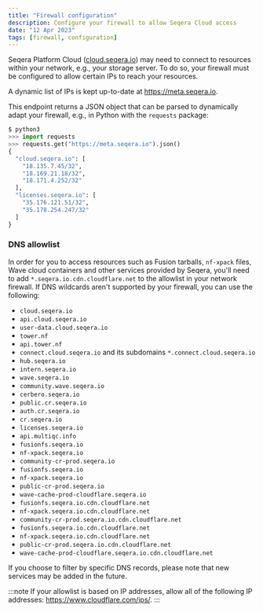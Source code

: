 ```yaml
---
title: "Firewall configuration"
description: Configure your firewall to allow Seqera Cloud access
date: "12 Apr 2023"
tags: [firewall, configuration]
---
```


Seqera Platform Cloud ([cloud.seqera.io](https://cloud.seqera.io)) may need to connect to resources within your network, e.g., your storage server. To do so, your firewall must be configured to allow certain IPs to reach your resources.

A dynamic list of IPs is kept up-to-date at https://meta.seqera.io.

This endpoint returns a JSON object that can be parsed to dynamically adapt your firewall, e.g., in Python with the `requests` package:

```python
$ python3
>>> import requests
>>> requests.get("https://meta.seqera.io").json()
{
  "cloud.seqera.io": [
    "18.135.7.45/32",
    "18.169.21.18/32",
    "18.171.4.252/32"
  ],
  "licenses.seqera.io": [
    "35.176.121.51/32",
    "35.178.254.247/32"
  ]
}
```

### DNS allowlist

In order for you to access resources such as Fusion tarballs, `nf-xpack` files, Wave cloud containers and other services provided by Seqera, you'll need to add `*.seqera.io.cdn.cloudflare.net` to the allowlist in your network firewall. If DNS wildcards aren't supported by your firewall, you can use the following:

- `cloud.seqera.io`
- `api.cloud.seqera.io`
- `user-data.cloud.seqera.io`
- `tower.nf`
- `api.tower.nf`
- `connect.cloud.seqera.io` and its subdomains `*.connect.cloud.seqera.io`
- `hub.seqera.io`
- `intern.seqera.io`
- `wave.seqera.io`
- `community.wave.seqera.io`
- `cerbero.seqera.io`
- `public.cr.seqera.io`
- `auth.cr.seqera.io`
- `cr.seqera.io`
- `licenses.seqera.io`
- `api.multiqc.info`
- `fusionfs.seqera.io`
- `nf-xpack.seqera.io`
- `community-cr-prod.seqera.io`
- `fusionfs.seqera.io`
- `nf-xpack.seqera.io`
- `public-cr-prod.seqera.io`
- `wave-cache-prod-cloudflare.seqera.io`
- `fusionfs.seqera.io.cdn.cloudflare.net`
- `nf-xpack.seqera.io.cdn.cloudflare.net`
- `community-cr-prod.seqera.io.cdn.cloudflare.net`
- `fusionfs.seqera.io.cdn.cloudflare.net`
- `nf-xpack.seqera.io.cdn.cloudflare.net`
- `public-cr-prod.seqera.io.cdn.cloudflare.net`
- `wave-cache-prod-cloudflare.seqera.io.cdn.cloudflare.net`

If you choose to filter by specific DNS records, please note that new services may be added in the future.

:::note
If your allowlist is based on IP addresses, allow all of the following IP addresses: https://www.cloudflare.com/ips/.
:::

